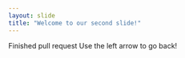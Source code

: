 ```yaml
---
layout: slide
title: "Welcome to our second slide!"
---
```

Finished pull request
Use the left arrow to go back!
